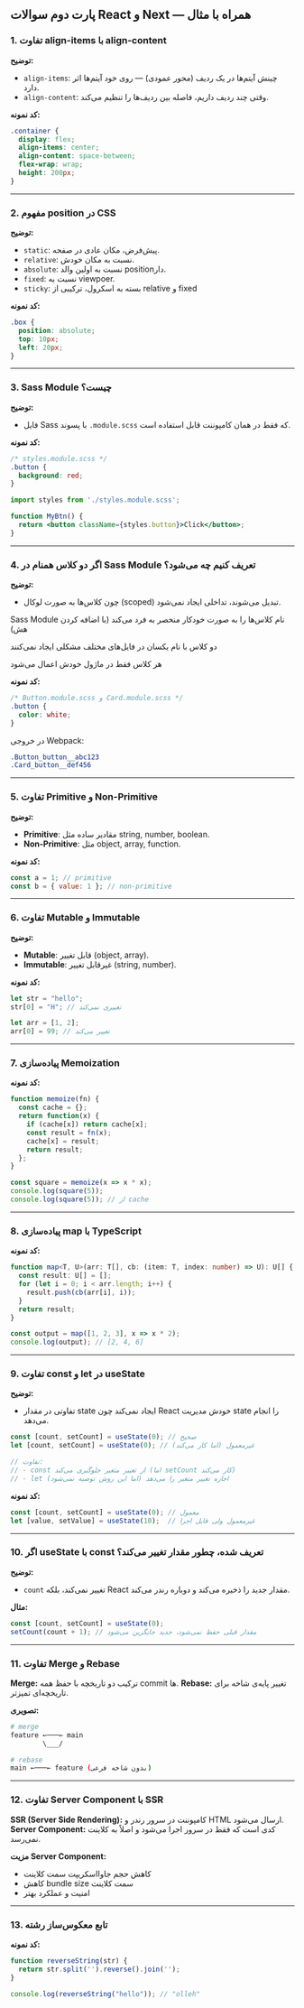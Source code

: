 ## پارت دوم سوالات React و Next — همراه با مثال

### 1. تفاوت align-items با align-content

**توضیح:**
- `align-items`: چینش آیتم‌ها در یک ردیف (محور عمودی) — روی خود آیتم‌ها اثر دارد.
- `align-content`: وقتی چند ردیف داریم، فاصله بین ردیف‌ها را تنظیم می‌کند.

**کد نمونه:**
```css
.container {
  display: flex;
  align-items: center;
  align-content: space-between;
  flex-wrap: wrap;
  height: 200px;
}
```

---

### 2. مفهوم position در CSS

**توضیح:**
- `static`: پیش‌فرض، مکان عادی در صفحه.
- `relative`: نسبت به مکان خودش.
- `absolute`: نسبت به اولین والد position‌دار.
- `fixed`: نسبت به viewpoer.
- `sticky`: بسته به اسکرول، ترکیبی از relative و fixed

**کد نمونه:**
```css
.box {
  position: absolute;
  top: 10px;
  left: 20px;
}
```

---

### 3. Sass Module چیست؟

**توضیح:**
- فایل Sass با پسوند `.module.scss` که فقط در همان کامپوننت قابل استفاده است.

**کد نمونه:**
```scss
/* styles.module.scss */
.button {
  background: red;
}
```
```jsx
import styles from './styles.module.scss';

function MyBtn() {
  return <button className={styles.button}>Click</button>;
}
```

---

### 4. اگر دو کلاس همنام در Sass Module تعریف کنیم چه می‌شود؟

**توضیح:**
- چون کلاس‌ها به صورت لوکال (scoped) تبدیل می‌شوند، تداخلی ایجاد نمی‌شود.

Sass Module نام کلاس‌ها را به صورت خودکار منحصر به فرد می‌کند (با اضافه کردن هش)

دو کلاس با نام یکسان در فایل‌های مختلف مشکلی ایجاد نمی‌کنند

هر کلاس فقط در ماژول خودش اعمال می‌شود


**کد نمونه:**
```scss
/* Button.module.scss و Card.module.scss */
.button {
  color: white;
}
```
در خروجی Webpack:
```css
.Button_button__abc123
.Card_button__def456
```

---

### 5. تفاوت Primitive و Non-Primitive

**توضیح:**
- **Primitive**: مقادیر ساده مثل string, number, boolean.
- **Non-Primitive**: مثل object, array, function.

**کد نمونه:**
```js
const a = 1; // primitive
const b = { value: 1 }; // non-primitive
```

---

### 6. تفاوت Mutable و Immutable

**توضیح:**
- **Mutable**: قابل تغییر (object, array).
- **Immutable**: غیرقابل تغییر (string, number).

**کد نمونه:**
```js
let str = "hello";
str[0] = "H"; // تغییری نمی‌کند

let arr = [1, 2];
arr[0] = 99; // تغییر می‌کند
```

---

### 7. پیاده‌سازی Memoization

**کد نمونه:**
```js
function memoize(fn) {
  const cache = {};
  return function(x) {
    if (cache[x]) return cache[x];
    const result = fn(x);
    cache[x] = result;
    return result;
  };
}

const square = memoize(x => x * x);
console.log(square(5));
console.log(square(5)); // از cache
```

---

### 8. پیاده‌سازی map با TypeScript

**کد نمونه:**
```ts
function map<T, U>(arr: T[], cb: (item: T, index: number) => U): U[] {
  const result: U[] = [];
  for (let i = 0; i < arr.length; i++) {
    result.push(cb(arr[i], i));
  }
  return result;
}

const output = map([1, 2, 3], x => x * 2);
console.log(output); // [2, 4, 6]
```

---

### 9. تفاوت const و let در useState

**توضیح:**
- تفاوتی در مقدار state ایجاد نمی‌کند چون React خودش مدیریت state را انجام می‌دهد.

```js
const [count, setCount] = useState(0); // صحیح
let [count, setCount] = useState(0); // غیرمعمول (اما کار می‌کند)

// تفاوت:
// - const از تغییر متغیر جلوگیری می‌کند (اما setCount کار می‌کند)
// - let اجازه تغییر متغیر را می‌دهد (اما این روش توصیه نمی‌شود)
```

**کد نمونه:**
```js
const [count, setCount] = useState(0); // معمول
let [value, setValue] = useState(10);  // غیرمعمول ولی قابل اجرا
```

---

### 10. اگر useState با const تعریف شده، چطور مقدار تغییر می‌کند؟

**توضیح:**
- `count` تغییر نمی‌کند، بلکه React مقدار جدید را ذخیره می‌کند و دوباره رندر می‌کند.

**مثال:**
```js
const [count, setCount] = useState(0);
setCount(count + 1); // مقدار قبلی حفظ نمی‌شود، جدید جایگزین می‌شود
```

---

### 11. تفاوت Merge و Rebase

**Merge:** ترکیب دو تاریخچه با حفظ همه commit ها.
**Rebase:** تغییر پایه‌ی شاخه برای تاریخچه‌ای تمیزتر.

**تصویری:**
```bash
# merge
feature ←───← main
        \___/

# rebase
main ←───← feature (بدون شاخه فرعی)
```

---

### 12. تفاوت Server Component با SSR

**SSR (Server Side Rendering):** کامپوننت در سرور رندر و HTML ارسال می‌شود.
**Server Component:** کدی است که فقط در سرور اجرا می‌شود و اصلاً به کلاینت نمی‌رسد.

**مزیت Server Component:**
- کاهش حجم جاوااسکریپت سمت کلاینت
- کاهش bundle size سمت کلاینت
- امنیت و عملکرد بهتر

---

### 13. تابع معکوس‌ساز رشته

**کد نمونه:**
```js
function reverseString(str) {
  return str.split('').reverse().join('');
}

console.log(reverseString("hello")); // "olleh"
```

